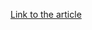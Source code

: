 [Link to the article](https://www.akamai.com/blog/security/supporting-covid-19-vaccine-rollouts-with-vaccine-edge)

